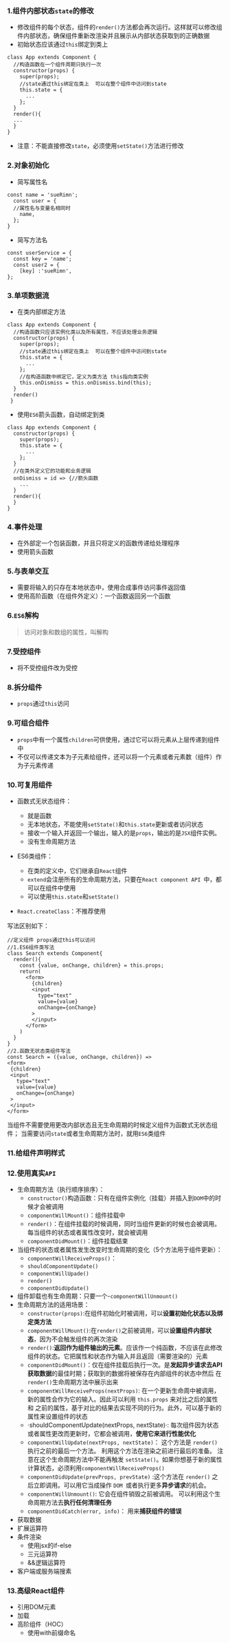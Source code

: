 ### 1.组件内部状态`state`的修改
  * 修改组件的每个状态，组件的`render()`方法都会再次运行。这样就可以修改组件内部状态，确保组件重新改渲染并且展示从内部状态获取到的正确数据
  * 初始状态应该通过`this`绑定到类上
  ```
  class App extends Component {
    //构造函数在一个组件周期只执行一次
    constructor(props) {
      super(props);
      //state通过this绑定在类上  可以在整个组件中访问到state
      this.state = {
        ...
      };
    }
    render(){
    ...
    }
  }
  ```
  * 注意：不能直接修改`state`，必须使用`setState()`方法进行修改
### 2.对象初始化
  * 简写属性名
  ```
  const name = 'sueRimn';
    const user = {
    //属性名与变量名相同时
      name,
    };
  }
  ```
  * 简写方法名
  ```
  const userService = {
    const key = 'name';
    const user2 = {
      [key] :'sueRimn',
  };
  ```

### 3.单项数据流
  * 在类内部绑定方法
  ```
  class App extends Component {
    //构造函数只应该实例化类以及所有属性，不应该处理业务逻辑
    constructor(props) {
      super(props);
      //state通过this绑定在类上  可以在整个组件中访问到state
      this.state = {
        ...
      };
      //在构造函数中绑定它，定义为类方法 this指向类实例
      this.onDismiss = this.onDismiss.bind(this);
    }
    render()
   }
  ```
  * 使用`ES6`箭头函数，自动绑定到类
  ```
  class App extends Component {
    constructor(props) {
      super(props);
      this.state = {
        ...
      };
    }
    //在类外定义它的功能和业务逻辑 
    onDismiss = id => {//箭头函数
      ...
    }
    render(){
    }
  }
  ```
### 4.事件处理
  * 在外部定一个包装函数，并且只将定义的函数传递给处理程序
  * 使用箭头函数
### 5.与表单交互
  * 需要将输入的只存在本地状态中，使用合成事件访问事件返回值
  * 使用高阶函数（在组件外定义）：一个函数返回另一个函数
### 6.`ES6`解构
> 访问对象和数组的属性，叫解构
### 7.受控组件
  * 将不受控组件改为受控
### 8.拆分组件
  * `props`通过`this`访问
### 9.可组合组件
  * `props`中有一个属性`children`可供使用，通过它可以将元素从上层传递到组件中
  * 不仅可以传递文本为子元素给组件，还可以将一个元素或者元素数（组件）作为子元素传递
### 10.可复用组件
 * 函数式无状态组件：
   * 就是函数
   * 无本地状态，不能使用`setState()`和`this.state`更新或者访问状态
   * 接收一个输入并返回一个输出，输入的是`props`，输出的是`JSX`组件实例。
   * 没有生命周期方法

 * ES6类组件：
   * 在类的定义中，它们继承自`React`组件
   * `extend`会注册所有的生命周期方法，只要在`React component API `中，都可以在组件中使用
   * 可以使用`this.state`和`setState()`

 * `React.createClass`：不推荐使用
 
 写法区别如下：
 ```
 //定义组件 props通过this可以访问
 //1.ES6组件类写法
 class Search extends Component{
   render(){
     const {value, onChange, children} = this.props;
     return(
       <form>
         {children}
         <input
           type="text"
           value={value}
           onChange={onChange}
         >
         </input>
       </form>
     )
   }
 }
//2.函数无状态类组件写法
const Search = ({value, onChange, children}) =>
<form>
  {children}
  <input
    type="text"
    value={value}
    onChange={onChange}
  >
  </input>
</form>
 ```
当组件不需要使用更改内部状态且无生命周期的时候定义组件为函数式无状态组件；
当需要访问`state`或者生命周期方法时，就用`ES6`类组件

### 11.给组件声明样式

### 12.使用真实`API`
  * 生命周期方法（执行顺序排序）：
    * `constructor()`构造函数：只有在组件实例化（挂载）并插入到`DOM`中的时候才会被调用
    * `componentWillMount()`：组件挂载中
    * `render()`：在组件挂载的时候调用，同时当组件更新的时候也会被调用。每当组件的状态或者属性改变时，就会被调用
    * `componentDidMount()`：组件挂载结束
  * 当组件的状态或者属性发生改变时生命周期的变化（5个方法用于组件更新）：
    * `componentWillReceiveProps()`：
    * `shouldComponentUpdate()`
    * `componentWillUpade()`
    * `render()`
    * `componentDidUpdate()`
  * 组件卸载也有生命周期：只要一个-`componentWillUnmount()`
  * 生命周期方法的适用场景：
    * `constructor(props)`:在组件初始化时被调用，可以**设置初始化状态以及绑定类方法**
    * `componentWillMount()`:在`render()`之前被调用，可以**设置组件内部状态**，因为不会触发组件的再次渲染
    * `render()`:**返回作为组件输出的元素**。应该作一个纯函数，不应该在此修改组件的状态。它把属性和状态作为输入并且返回（需要渲染的）元素
    * `componentDidMount()`：仅在组件挂载后执行一次。是**发起异步请求去API获取数据**的最佳时期；获取到的数据将被保存在内部组件的状态中然后
    在`render()`生命周期方法中展示出来
    * `componentWillReceiveProps(nextProps)`: 在一个更新生命周中被调用，新的属性会作为它的输入。因此可以利用 `this.props` 来对比之后的属性和
    之前的属性，基于对比的结果去实现不同的行为。此外，可以基于新的属性来设置组件的状态
    * ·shouldComponentUpdate(nextProps, nextState)·: 每次组件因为状态或者属性更改而更新时，它都会被调用，**使用它来进行性能优化**
    * `componentWillUpdate(nextProps, nextState)`： 这个方法是 `render()` 执行之前的最后一个方法。 利用这个方法在渲染之前进行最后的准备。
    注意在这个生命周期方法中不能再触发 `setState()`。如果你想基于新的属性计算状态，必须利用`componentWillReceiveProps()`
    * `componentDidUpdate(prevProps, prevState)` :这个方法在 `render()` 之后立即调用。可以用它当成操作 `DOM `或者执行更多**异步请求**的机会。
    * `componentWillUnmount()`: 它会在组件销毁之前被调用。 可以利用这个生命周期方法去**执行任何清理任务**
    * `componentDidCatch(error, info)`： 用来**捕获组件的错误**
  * 获取数据
  * 扩展运算符
  * 条件渲染
    * 使用jsx的if-else
    * 三元运算符
    * &&逻辑运算符
  * 客户端或服务端搜素
### 13.高级React组件
  * 引用DOM元素
  * 加载
  * 高阶组件（HOC）
    * 使用with前缀命名
